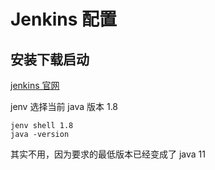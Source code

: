 # Jenkins 配置


## 安装下载启动

[jenkins 官网](https://www.jenkins.io/zh/doc/pipeline/tour/getting-started/)

jenv 选择当前 java 版本 1.8  

``` shell
jenv shell 1.8
java -version 

```

其实不用，因为要求的最低版本已经变成了 java 11
